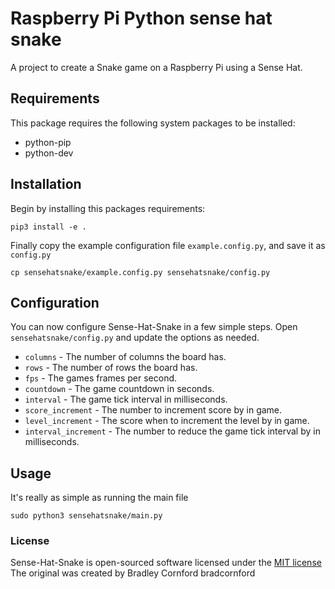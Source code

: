 # Raspberry Pi Python sense hat snake

A project to create a Snake game on a Raspberry Pi using a Sense Hat.

## Requirements

This package requires the following system packages to be installed:

- python-pip
- python-dev

## Installation

Begin by installing this packages requirements:

    pip3 install -e .

Finally copy the example configuration file `example.config.py`, and save it as `config.py`

    cp sensehatsnake/example.config.py sensehatsnake/config.py

## Configuration

You can now configure Sense-Hat-Snake in a few simple steps. Open `sensehatsnake/config.py` and update the options as needed.

- `columns` - The number of columns the board has.
- `rows` - The number of rows the board has.
- `fps` - The games frames per second.
- `countdown` - The game countdown in seconds.
- `interval` - The game tick interval in milliseconds.
- `score_increment` - The number to increment score by in game.
- `level_increment` - The score when to increment the level by in game.
- `interval_increment` - The number to reduce the game tick interval by in milliseconds.

## Usage

It's really as simple as running the main file

    sudo python3 sensehatsnake/main.py

### License

Sense-Hat-Snake is open-sourced software licensed under the [MIT license](http://opensource.org/licenses/MIT)
The original was created by Bradley Cornford bradcornford
